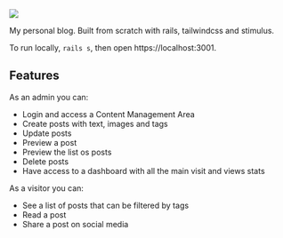 <img src="https://anansilva.semaphoreci.com/badges/blog-rails.svg">

My personal blog. Built from scratch with rails, tailwindcss and stimulus.

To run locally, `rails s`, then open https://localhost:3001.

## Features
As an admin you can:

- Login and access a Content Management Area
- Create posts with text, images and tags
- Update posts
- Preview a post
- Preview the list os posts
- Delete posts
- Have access to a dashboard with all the main visit and views stats

As a visitor you can:

- See a list of posts that can be filtered by tags
- Read a post
- Share a post on social media
